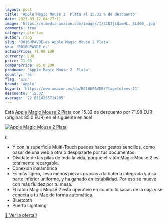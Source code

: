 ```yaml
---
layout: post
title: 'Apple Magic Mouse 2  Plata al 15.32 % de descuento'
date: 2021-03-12 04:27:11
image: 'https://m.media-amazon.com/images/I/31NTjLQamHL._SL400_.jpg'
comments: true
category: ofertas
author: ring
slug: 'B016UPAVDE-es Apple Magic Mouse 2 Plata'
sku: 'B016UPAVDE-es'
actualPrice: 71.98 EUR
currency: EUR
price: 71.98
comparePrice: 85.0 EUR
prodname: 'Apple Magic Mouse 2  Plata'
country: 'es'
flag: '🇪🇸'
brand: 'Apple'
buyurl: 'https://www.amazon.es/dp/B016UPAVDE/?tag=tolees-21'
descuento: '15.32'
average: '72.8314285714285'
---
```


Está [Apple Magic Mouse 2  Plata](https://www.amazon.es/dp/B016UPAVDE/?tag=tolees-21) con 15.32 de descuento por 71.98 EUR (original: 85.0 EUR) en el siguiente enlace!

[![Apple Magic Mouse 2  Plata](https://m.media-amazon.com/images/I/31NTjLQamHL._SL400_.jpg)](https://www.amazon.es/dp/B016UPAVDE/?tag=tolees-21)

ℹ️:

- Y con la superficie Multi-Touch puedes hacer gestos sencillos, como pasar de una web a otra o desplazarte por tus documentos.
- Olvídate de las pilas de toda la vida, porque el ratón Magic Mouse 2 es totalmente recargable.
- Conexión inalámbrica
- Es más ligero, lleva menos piezas gracias a la batería integrada y a su parte inferior uniforme, y ha ganado en estabilidad. Por eso se mueve con más fluidez por tu mesa.
- El ratón Magic Mouse 2 está operativo en cuanto lo sacas de la caja y se conecta a tu Mac de forma automática.
- Bluetooth
- Puerto Lightning

[🛒 Ver la oferta!!](https://www.amazon.es/dp/B016UPAVDE/?tag=tolees-21)
